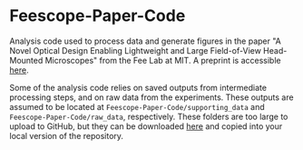# Feescope-Paper-Code
Analysis code used to process data and generate figures in the paper "A Novel Optical Design Enabling Lightweight and Large Field-of-View Head-Mounted Microscopes" from the Fee Lab at MIT. A preprint is accessible [here](https://www.biorxiv.org/content/10.1101/2021.09.03.458947v2).

Some of the analysis code relies on saved outputs from intermediate processing steps, and on raw data from the experiments. These outputs are assumed to be located at `Feescope-Paper-Code/supporting_data` and `Feescope-Paper-Code/raw_data`, respectively. These folders are too large to upload to GitHub, but they can be downloaded [here](academictorrents.com) and copied into your local version of the repository.
